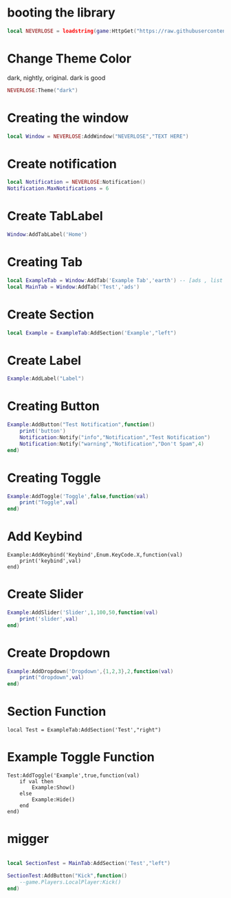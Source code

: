 # booting the library
```lua
local NEVERLOSE = loadstring(game:HttpGet("https://raw.githubusercontent.com/3345-c-a-t-s-u-s/NEVERLOSE-UI-Nightly/main/source.lua"))()
```
# Change Theme Color
dark, nightly, original. dark is good
```lua
NEVERLOSE:Theme("dark")
```

# Creating the window
```lua
local Window = NEVERLOSE:AddWindow("NEVERLOSE","TEXT HERE")
```

# Create notification
```lua 
local Notification = NEVERLOSE:Notification()
Notification.MaxNotifications = 6
```

# Create TabLabel
```lua
Window:AddTabLabel('Home')
```

# Creating Tab
```lua
local ExampleTab = Window:AddTab('Example Tab','earth') -- [ads , list , folder , earth , locked , home , mouse , user]
local MainTab = Window:AddTab('Test','ads')
```

# Create Section
```lua
local Example = ExampleTab:AddSection('Example',"left")
```
# Create Label 
```lua
Example:AddLabel("Label")
```

# Creating Button
```lua
Example:AddButton("Test Notification",function()
	print('button')
	Notification:Notify("info","Notification","Test Notification")
	Notification:Notify("warning","Notification","Don't Spam",4)
end)
```

# Creating Toggle
```lua
Example:AddToggle('Toggle',false,function(val)
	print("Toggle",val)
end)
```

# Add Keybind
```
Example:AddKeybind('Keybind',Enum.KeyCode.X,function(val)
	print('keybind',val)
end)
```

# Create Slider
```lua
Example:AddSlider('Slider',1,100,50,function(val)
	print('slider',val)
end)
```

# Create Dropdown
```lua
Example:AddDropdown('Dropdown',{1,2,3},2,function(val)
	print("dropdown",val)
end)
```

# Section Function
```
local Test = ExampleTab:AddSection('Test',"right")
```

# Example Toggle Function
```
Test:AddToggle('Example',true,function(val)
	if val then
		Example:Show()
	else
		Example:Hide()
	end
end)
```

# migger
```lua

local SectionTest = MainTab:AddSection('Test',"left")

SectionTest:AddButton("Kick",function()
	--game.Players.LocalPlayer:Kick()
end)
```
